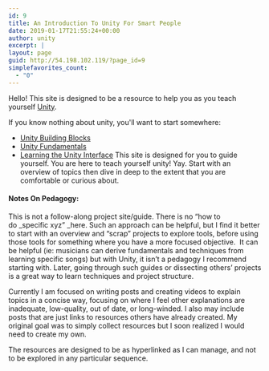 ```yaml
---
id: 9
title: An Introduction To Unity For Smart People
date: 2019-01-17T21:55:24+00:00
author: unity
excerpt: |
layout: page
guid: http://54.198.102.119/?page_id=9
simplefavorites_count:
  - "0"
---
```

Hello! This site is designed to be a resource to help you as you teach yourself [Unity](https://unity3d.com).

If you know nothing about unity, you'll want to start somewhere:

  * [Unity Building Blocks](_posts/unity-building-blocks.md)
  * [Unity Fundamentals](fundamentals.md)
  * [Learning the Unity Interface](the-unity-interface.md)
This site is designed for you to guide yourself. You are here to teach yourself unity! Yay. Start with an overview of topics then dive in deep to the extent that you are comfortable or curious about.

#### Notes On Pedagogy:

This is not a follow-along project site/guide. There is no &#8220;how to do _specific xyz&#8221; _here. Such an approach can be helpful, but I find it better to start with an overview and &#8220;scrap&#8221; projects to explore tools, before using those tools for something where you have a more focused objective.  It can be helpful (ie: musicians can derive fundamentals and techniques from learning specific songs) but with Unity, it isn&#8217;t a pedagogy I recommend starting with. Later, going through such guides or dissecting others&#8217; projects is a great way to learn techniques and project structure.

Currently I am focused on writing posts and creating videos to explain topics in a concise way, focusing on where I feel other explanations are inadequate, low-quality, out of date, or long-winded. I also may include posts that are just links to resources others have already created. My original goal was to simply collect resources but I soon realized I would need to create my own.

The resources are designed to be as hyperlinked as I can manage, and not to be explored in any particular sequence.